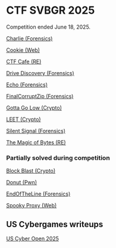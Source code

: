 # CTF SVBGR 2025

Competition ended June 18, 2025. 

[Charlie (Forensics)](charlie/charlie_solution.md)

[Cookie (Web)](cookie_web/cookie_edit_it.md)

[CTF Cafe (RE)](ctf_cafe/secret_sauce.md)

[Drive Discovery (Forensics)](drive_discovery/usb_solution.md)

[Echo (Forensics)](echo/echo_solution.md)

[FinalCorruptZip (Forensics)](final_corrupt/final_corrupt_solution.md)

[Gotta Go Low (Crypto)](go_low/rsa_solution.md)

[LEET (Crypto)](LEET/L33T_solution.md)

[Silent Signal (Forensics)](silent_signal/timing_solution.md)

[The Magic of Bytes (RE)](magic_bytes/re_c_python.md)


### Partially solved during competition

[Block Blast (Crypto)](block_blast/ecb_solution.md)

[Donut (Pwn)]()

[EndOfTheLine (Forensics)](EndOfTheLine/morse_code.md)

[Spooky Proxy (Web)]()


## US Cybergames writeups

[US Cyber Open 2025](https://github.com/jselliott/USCyberOpen2025)

